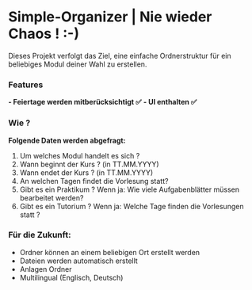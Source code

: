 # Simple-Organizer | Nie wieder Chaos ! :-)

Dieses Projekt verfolgt das Ziel, eine einfache Ordnerstruktur für ein beliebiges Modul deiner Wahl zu erstellen.


### Features
<b>- Feiertage werden mitberücksichtigt ✅</b>
<b>- UI enthalten ✅</b>


### Wie ? 
<b>Folgende Daten werden abgefragt:</b>
1. Um welches Modul handelt es sich ?
1. Wann beginnt der Kurs ? (in TT.MM.YYYY)
2. Wann endet der Kurs ? (in TT.MM.YYYY)
3. An welchen Tagen findet die Vorlesung statt?
4. Gibt es ein Praktikum ? Wenn ja: Wie viele Aufgabenblätter müssen bearbeitet werden? 
5. Gibt es ein Tutorium ? Wenn ja: Welche Tage finden die Vorlesungen statt ?

### Für die Zukunft:
- Ordner können an einem beliebigen Ort erstellt werden
- Dateien werden automatisch erstellt
- Anlagen Ordner
- Multilingual (Englisch, Deutsch)
